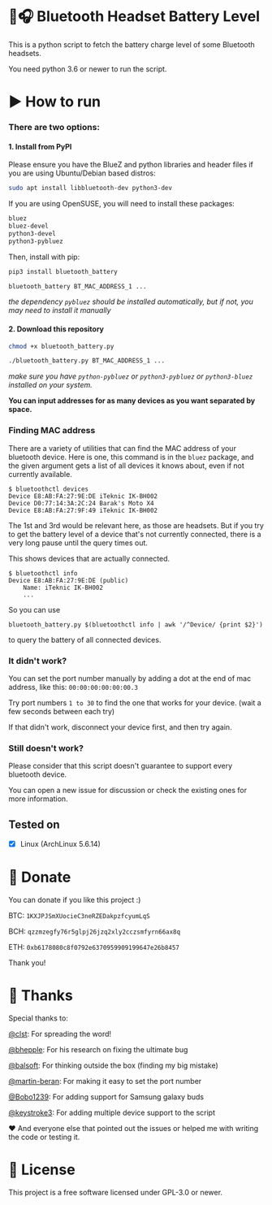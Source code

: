 # 🔋🎧 Bluetooth Headset Battery Level

This is a python script to fetch the battery charge level of some Bluetooth headsets.

You need python 3.6 or newer to run the script.

# ▶️ How to run

### There are two options:

#### 1. Install from PyPI
Please ensure you have the BlueZ and python libraries and header files if you are using Ubuntu/Debian based distros:
```bash
sudo apt install libbluetooth-dev python3-dev
```

If you are using OpenSUSE, you will need to install these packages:
```bash
bluez
bluez-devel
python3-devel
python3-pybluez
```

Then, install with pip:
```bash
pip3 install bluetooth_battery

bluetooth_battery BT_MAC_ADDRESS_1 ...
```
_the dependency `pybluez` should be installed automatically, but if not, you may need to install it manually_

#### 2. Download this repository
```bash
chmod +x bluetooth_battery.py

./bluetooth_battery.py BT_MAC_ADDRESS_1 ...
```

_make sure you have `python-pybluez` or `python3-pybluez` or `python3-bluez` installed on your system._

**You can input addresses for as many devices as you want separated by space.**

### Finding MAC address

There are a variety of utilities that can find the MAC address of your bluetooth device.  Here is one, this command is in the `bluez` package, and the given argument gets a list of all devices it knows about, even if not currently available.
```
$ bluetoothctl devices
Device E8:AB:FA:27:9E:DE iTeknic IK-BH002
Device D0:77:14:3A:2C:24 Barak's Moto X4
Device E8:AB:FA:27:9F:49 iTeknic IK-BH002
```
The 1st and 3rd would be relevant here, as those are headsets. But if you try to get the battery level of a device that's not currently connected, there is a very long pause until the query times out.

This shows devices that are actually connected.
```
$ bluetoothctl info
Device E8:AB:FA:27:9E:DE (public)
	Name: iTeknic IK-BH002
	...
```
So you can use
```
bluetooth_battery.py $(bluetoothctl info | awk '/^Device/ {print $2}')
```
to query the battery of all connected devices.

### It didn't work?

You can set the port number manually by adding a dot at the end of mac address, like this: `00:00:00:00:00:00.3`

Try port numbers `1 to 30` to find the one that works for your device. (wait a few seconds between each try)

If that didn't work, disconnect your device first, and then try again.

### Still doesn't work?

Please consider that this script doesn't guarantee to support every bluetooth device.

You can open a new issue for discussion or check the existing ones for more information.

## Tested on

- [x] Linux (ArchLinux 5.6.14)

# 💸 Donate

You can donate if you like this project :)

BTC: `1KXJPJSmXUocieC3neRZEDakpzfcyumLqS`

BCH: `qzzmzegfy76r5glpj26jzq2xly2cczsmfyrn66ax8q`

ETH: `0xb6178080c8f0792e6370959909199647e26b8457`

Thank you!

# 🤝 Thanks

Special thanks to:

[@clst](https://github.com/clst): For spreading the word!

[@bhepple](https://github.com/bhepple): For his research on fixing the ultimate bug

[@balsoft](https://github.com/balsoft): For thinking outside the box (finding my big mistake)

[@martin-beran](https://github.com/martin-beran): For making it easy to set the port number

[@Bobo1239](https://github.com/Bobo1239): For adding support for Samsung galaxy buds

[@keystroke3](https://github.com/keystroke3): For adding multiple device support to the script

❤️ And everyone else that pointed out the issues or helped me with writing the code or testing it.

# 📜 License

This project is a free software licensed under GPL-3.0 or newer.
